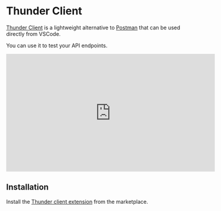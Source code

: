 # Thunder Client 

[Thunder Client](https://www.thunderclient.com/) is a lightweight alternative to [Postman](https://www.postman.com/) that can be used directly from VSCode. 

You can use it to test your API endpoints.

<iframe width="560" height="315" src="https://www.youtube.com/embed/AbCTlemwZ1k?si=1r6A5OBaqk_GiwOD" title="YouTube video player" frameborder="0" allow="accelerometer; autoplay; clipboard-write; encrypted-media; gyroscope; picture-in-picture; web-share" allowfullscreen></iframe>


## Installation

Install the [Thunder client extension](https://marketplace.visualstudio.com/items?itemName=rangav.vscode-thunder-client) from the marketplace.